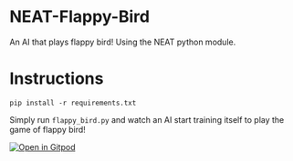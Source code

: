 # NEAT-Flappy-Bird
An AI that plays flappy bird! Using the NEAT python module.

# Instructions
```shell
pip install -r requirements.txt
```
Simply run ```flappy_bird.py``` and watch an AI start training itself to play the game of flappy bird!

[![Open in Gitpod](https://gitpod.io/button/open-in-gitpod.svg)](https://gitpod.io/#https://github.com/bilannnn/AI-Flappy-Bird/blob/main/flappy_bird.py)
